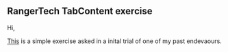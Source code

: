 ## RangerTech TabContent exercise

Hi,

[This](https://ranger-tech-tab-exercise.web.app) is a simple exercise asked in a inital trial of one of my past endevaours.
